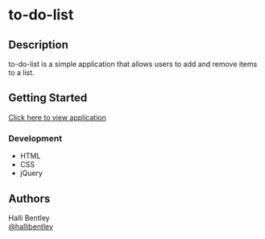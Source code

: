 # to-do-list

## Description

to-do-list is a simple application that allows users to add and remove items to a list.

## Getting Started

[Click here to view application](https://hallibentley.github.io/to-do-list/)

### Development

* HTML
* CSS
* jQuery

## Authors

Halli Bentley  
[@hallibentley](https://github.com/hallibentley)
